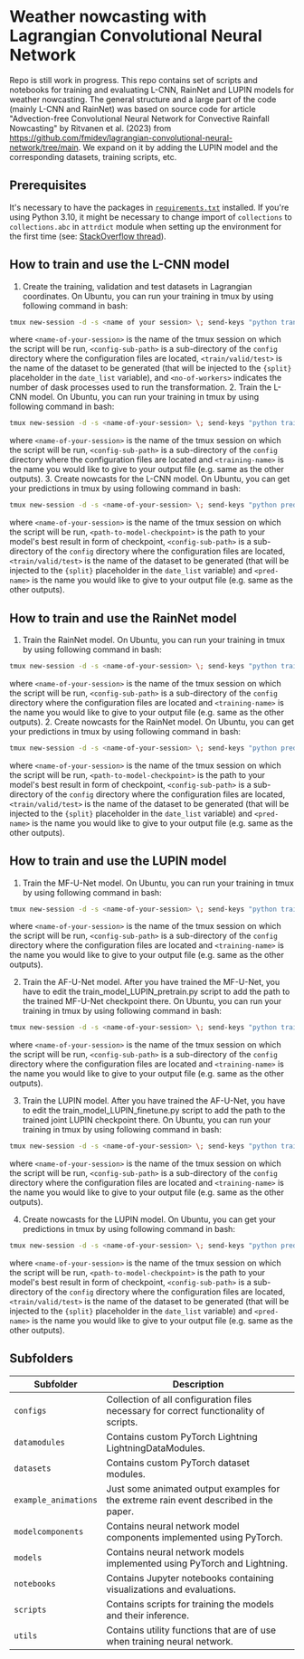 # Weather nowcasting with Lagrangian Convolutional Neural Network

Repo is still work in progress. This repo contains set of scripts and notebooks for training and evaluating L-CNN, RainNet and LUPIN models for weather nowcasting. The general structure and a large part of the code (mainly L-CNN and RainNet) was based on source code for article 
"Advection-free Convolutional Neural Network for Convective Rainfall Nowcasting" by Ritvanen et al. (2023) from https://github.com/fmidev/lagrangian-convolutional-neural-network/tree/main. We expand on it by adding the LUPIN model and the corresponding datasets, training scripts, etc.

## Prerequisites

It's necessary to have the packages in [`requirements.txt`](requirements.txt) installed. If you're using Python 3.10, it might be necessary to change import of `collections` to `collections.abc` in `attrdict` module when setting up the environment for the first time (see: [StackOverflow thread](https://stackoverflow.com/questions/69381312/importerror-cannot-import-name-mapping-from-collections-using-python-3-10)).

## How to train and use the L-CNN model

1. Create the training, validation and test datasets in Lagrangian coordinates. On Ubuntu, you can run your training in tmux by using following command in bash:

```bash
tmux new-session -d -s <name of your session> \; send-keys "python transform_shmu_to_lagrangian.py <config-sub-path> <train/valid/test> --nworkers <no-of-workers>" Enter
```

where `<name-of-your-session>` is the name of the tmux session on which the script will be run, `<config-sub-path>` is a sub-directory of the `config` directory where the configuration files are located, `<train/valid/test>` is the name of the dataset to be generated (that will be injected to the `{split}` placeholder in the `date_list` variable), and `<no-of-workers>` indicates the number of dask processes used to run the transformation.
2. Train the L-CNN model. On Ubuntu, you can run your training in tmux by using following command in bash:

```bash
tmux new-session -d -s <name-of-your-session> \; send-keys "python train_model_LCNN.py <config-sub-path> &> <training-name>.out" Enter
```

where `<name-of-your-session>` is the name of the tmux session on which the script will be run, `<config-sub-path>` is a sub-directory of the `config` directory where the configuration files are located and `<training-name>` is the name you would like to give to your output file (e.g. same as the other outputs).
3. Create nowcasts for the L-CNN model. On Ubuntu, you can get your predictions in tmux by using following command in bash:

```bash
tmux new-session -d -s <name-of-your-session> \; send-keys "python predict_model_LCNN.py <path-to-model-checkpoint>.ckpt <config-sub-path> -l <train/valid/test> &> <pred-name>.out" Enter
```

where `<name-of-your-session>` is the name of the tmux session on which the script will be run, `<path-to-model-checkpoint>` is the path to your model's best result in form of checkpoint, `<config-sub-path>` is a sub-directory of the `config` directory where the configuration files are located, `<train/valid/test>` is the name of the dataset to be generated (that will be injected to the `{split}` placeholder in the `date_list` variable) and `<pred-name>` is the name you would like to give to your output file (e.g. same as the other outputs).

## How to train and use the RainNet model
1. Train the RainNet model. On Ubuntu, you can run your training in tmux by using following command in bash:

```bash
tmux new-session -d -s <name-of-your-session> \; send-keys "python train_model_RainNet.py <config-sub-path> &> <training-name>.out" Enter
```

where `<name-of-your-session>` is the name of the tmux session on which the script will be run, `<config-sub-path>` is a sub-directory of the `config` directory where the configuration files are located and `<training-name>` is the name you would like to give to your output file (e.g. same as the other outputs).
2. Create nowcasts for the RainNet model. On Ubuntu, you can get your predictions in tmux by using following command in bash:

```bash
tmux new-session -d -s <name-of-your-session> \; send-keys "python predict_model_RainNet.py <path-to-model-checkpoint>.ckpt <config-sub-path> -l <train/valid/test> &> <pred-name>.out" Enter
```
where `<name-of-your-session>` is the name of the tmux session on which the script will be run, `<path-to-model-checkpoint>` is the path to your model's best result in form of checkpoint, `<config-sub-path>` is a sub-directory of the `config` directory where the configuration files are located, `<train/valid/test>` is the name of the dataset to be generated (that will be injected to the `{split}` placeholder in the `date_list` variable) and `<pred-name>` is the name you would like to give to your output file (e.g. same as the other outputs).

## How to train and use the LUPIN model
1. Train the MF-U-Net model. On Ubuntu, you can run your training in tmux by using following command in bash:

```bash
tmux new-session -d -s <name-of-your-session> \; send-keys "python train_model_MFUNet.py <config-sub-path> &> <training-name>.out" Enter
```

where `<name-of-your-session>` is the name of the tmux session on which the script will be run, `<config-sub-path>` is a sub-directory of the `config` directory where the configuration files are located and `<training-name>` is the name you would like to give to your output file (e.g. same as the other outputs).

2. Train the AF-U-Net model. After you have trained the MF-U-Net, you have to edit the train_model_LUPIN_pretrain.py script to add the path to the trained MF-U-Net checkpoint there. On Ubuntu, you can run your training in tmux by using following command in bash:
```bash
tmux new-session -d -s <name-of-your-session> \; send-keys "python train_model_LUPIN_pretrain.py <config-sub-path> &> <training-name>.out" Enter
```
where `<name-of-your-session>` is the name of the tmux session on which the script will be run, `<config-sub-path>` is a sub-directory of the `config` directory where the configuration files are located and `<training-name>` is the name you would like to give to your output file (e.g. same as the other outputs).


3. Train the LUPIN model. After you have trained the AF-U-Net, you have to edit the train_model_LUPIN_finetune.py script to add the path to the trained joint LUPIN checkpoint there. On Ubuntu, you can run your training in tmux by using following command in bash:
```bash
tmux new-session -d -s <name-of-your-session> \; send-keys "python train_model_LUPIN_finetune.py <config-sub-path> &> <training-name>.out" Enter
```
where `<name-of-your-session>` is the name of the tmux session on which the script will be run, `<config-sub-path>` is a sub-directory of the `config` directory where the configuration files are located and `<training-name>` is the name you would like to give to your output file (e.g. same as the other outputs).

4. Create nowcasts for the LUPIN model. On Ubuntu, you can get your predictions in tmux by using following command in bash:

```bash
tmux new-session -d -s <name-of-your-session> \; send-keys "python predict_model_LUPIN.py <path-to-model-checkpoint>.ckpt <config-sub-path> -l <train/valid/test> &> <pred-name>.out" Enter
```
where `<name-of-your-session>` is the name of the tmux session on which the script will be run, `<path-to-model-checkpoint>` is the path to your model's best result in form of checkpoint, `<config-sub-path>` is a sub-directory of the `config` directory where the configuration files are located, `<train/valid/test>` is the name of the dataset to be generated (that will be injected to the `{split}` placeholder in the `date_list` variable) and `<pred-name>` is the name you would like to give to your output file (e.g. same as the other outputs).

## Subfolders

| Subfolder | Description |
| ------------------------------------------ | ------------------------------------------------------------------------------------------------------------------------------------------------------------------------------------------------------------------------------------------------------------ |
| `configs` | Collection of all configuration files necessary for correct functionality of scripts. |
| `datamodules` | Contains custom PyTorch Lightning LightningDataModules. |
| `datasets` | Contains custom PyTorch dataset modules. |
| `example_animations` | Just some animated output examples for the extreme rain event described in the paper. |
| `modelcomponents` | Contains neural network model components implemented using PyTorch. |
| `models` | Contains neural network models implemented using PyTorch and Lightning. |
| `notebooks` | Contains Jupyter notebooks containing visualizations and evaluations. |
| `scripts` | Contains scripts for training the models and their inference. |
| `utils` | Contains utility functions that are of use when training neural network. |
